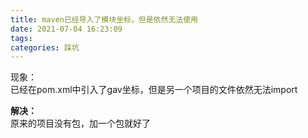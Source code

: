 ```yaml
---
title: maven已经导入了模块坐标，但是依然无法使用
date: 2021-07-04 16:23:09
tags: 
categories: 踩坑
---
```


<!--more-->

现象：  
已经在pom.xml中引入了gav坐标，但是另一个项目的文件依然无法import

**解决：**  
原来的项目没有包，加一个包就好了